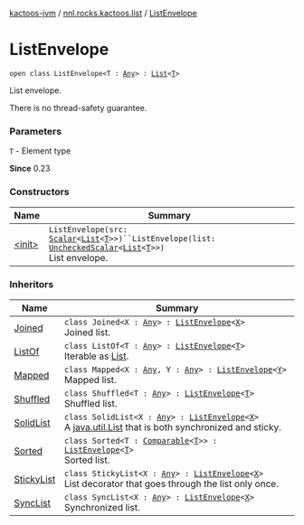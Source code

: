 [kactoos-jvm](../../index.md) / [nnl.rocks.kactoos.list](../index.md) / [ListEnvelope](./index.md)

# ListEnvelope

`open class ListEnvelope<T : `[`Any`](https://kotlinlang.org/api/latest/jvm/stdlib/kotlin/-any/index.html)`> : `[`List`](https://kotlinlang.org/api/latest/jvm/stdlib/kotlin.collections/-list/index.html)`<`[`T`](index.md#T)`>`

List envelope.

There is no thread-safety guarantee.

### Parameters

`T` - Element type

**Since**
0.23

### Constructors

| Name | Summary |
|---|---|
| [&lt;init&gt;](-init-.md) | `ListEnvelope(src: `[`Scalar`](../../nnl.rocks.kactoos/-scalar/index.md)`<`[`List`](https://kotlinlang.org/api/latest/jvm/stdlib/kotlin.collections/-list/index.html)`<`[`T`](index.md#T)`>>)``ListEnvelope(list: `[`UncheckedScalar`](../../nnl.rocks.kactoos.scalar/-unchecked-scalar/index.md)`<`[`List`](https://kotlinlang.org/api/latest/jvm/stdlib/kotlin.collections/-list/index.html)`<`[`T`](index.md#T)`>>)`<br>List envelope. |

### Inheritors

| Name | Summary |
|---|---|
| [Joined](../-joined/index.md) | `class Joined<X : `[`Any`](https://kotlinlang.org/api/latest/jvm/stdlib/kotlin/-any/index.html)`> : `[`ListEnvelope`](./index.md)`<`[`X`](../-joined/index.md#X)`>`<br>Joined list. |
| [ListOf](../-list-of/index.md) | `class ListOf<T : `[`Any`](https://kotlinlang.org/api/latest/jvm/stdlib/kotlin/-any/index.html)`> : `[`ListEnvelope`](./index.md)`<`[`T`](../-list-of/index.md#T)`>`<br>Iterable as [List](https://kotlinlang.org/api/latest/jvm/stdlib/kotlin.collections/-list/index.html). |
| [Mapped](../-mapped/index.md) | `class Mapped<X : `[`Any`](https://kotlinlang.org/api/latest/jvm/stdlib/kotlin/-any/index.html)`, Y : `[`Any`](https://kotlinlang.org/api/latest/jvm/stdlib/kotlin/-any/index.html)`> : `[`ListEnvelope`](./index.md)`<`[`Y`](../-mapped/index.md#Y)`>`<br>Mapped list. |
| [Shuffled](../-shuffled/index.md) | `class Shuffled<T : `[`Any`](https://kotlinlang.org/api/latest/jvm/stdlib/kotlin/-any/index.html)`> : `[`ListEnvelope`](./index.md)`<`[`T`](../-shuffled/index.md#T)`>`<br>Shuffled list. |
| [SolidList](../-solid-list/index.md) | `class SolidList<X : `[`Any`](https://kotlinlang.org/api/latest/jvm/stdlib/kotlin/-any/index.html)`> : `[`ListEnvelope`](./index.md)`<`[`X`](../-solid-list/index.md#X)`>`<br>A [java.util.List](http://docs.oracle.com/javase/8/docs/api/java/util/List.html) that is both synchronized and sticky. |
| [Sorted](../-sorted/index.md) | `class Sorted<T : `[`Comparable`](https://kotlinlang.org/api/latest/jvm/stdlib/kotlin/-comparable/index.html)`<`[`T`](../-sorted/index.md#T)`>> : `[`ListEnvelope`](./index.md)`<`[`T`](../-sorted/index.md#T)`>`<br>Sorted list. |
| [StickyList](../-sticky-list/index.md) | `class StickyList<X : `[`Any`](https://kotlinlang.org/api/latest/jvm/stdlib/kotlin/-any/index.html)`> : `[`ListEnvelope`](./index.md)`<`[`X`](../-sticky-list/index.md#X)`>`<br>List decorator that goes through the list only once. |
| [SyncList](../-sync-list/index.md) | `class SyncList<X : `[`Any`](https://kotlinlang.org/api/latest/jvm/stdlib/kotlin/-any/index.html)`> : `[`ListEnvelope`](./index.md)`<`[`X`](../-sync-list/index.md#X)`>`<br>Synchronized list. |
